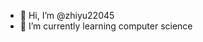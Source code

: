 - 👋 Hi, I’m @zhiyu22045
- 🌱 I’m currently learning computer science

<!---
zhiyu22045/zhiyu22045 is a ✨ special ✨ repository because its `README.md` (this file) appears on your GitHub profile.
You can click the Preview link to take a look at your changes.
--->
